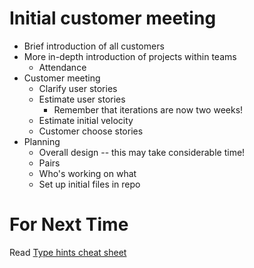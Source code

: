 # Initial customer meeting
* Brief introduction of all customers
* More in-depth introduction of projects within teams
  * Attendance
* Customer meeting
  * Clarify user stories
  * Estimate user stories
    * Remember that iterations are now two weeks!
  * Estimate initial velocity
  * Customer choose stories
* Planning
  * Overall design -- this may take considerable time!
  * Pairs
  * Who's working on what
  * Set up initial files in repo

# For Next Time
Read [Type hints cheat sheet](https://mypy.readthedocs.io/en/stable/cheat_sheet_py3.html)
